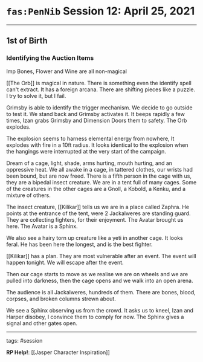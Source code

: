 # `fas:PenNib` Session 12: April 25, 2021
---

## 1st of Birth
### Identifying the Auction Items
Imp Bones, Flower and Wine are all non-magical

[[The Orb]] is magical in nature. There is something even the identify spell can't extract. It has a foreign arcana. There are shifting pieces like a puzzle. I try to solve it, but I fail.

Grimsby is able to identify the trigger mechanism. We decide to go outside to test it. We stand back and Grimsby activates it. It beeps rapidly a few times, Izan grabs Grimsby and Dimension Doors them to safety. The Orb explodes. 

The explosion seems to harness elemental energy from nowhere, It explodes with fire in a 10ft radius. It looks identical to the explosion when the hangings were interrupted at the very start of the campaign.

Dream of a cage, light, shade, arms hurting, mouth hurting, and an oppressive heat. We all awake in a cage, in tattered clothes, our wrists had been bound, but are now freed. There is a fifth person in the cage with us, they are a bipedal insect creature. We are in a tent full of many cages. Some of the creatures in the other cages are a Gnoll, a Kobold, a Kenku, and a mixture of others.

The insect creature, [[Kilikar]] tells us we are in a place called Zaphra. He points at the entrance of the tent, were 2 Jackalweres are standing guard. They are collecting fighters, for their enjoyment. The Avatar brought us here. The Avatar is a Sphinx.

We also see a hairy torn up creature like a yeti in another cage. It looks feral. He has been here the longest, and is the best fighter.

[[Kilikar]] has a plan. They are most vulnerable after an event. The event will happen tonight. We will escape after the event.

Then our cage starts to move as we realise we are on wheels and we are pulled into darkness, then the cage opens and we walk into an open arena.

The audience is all Jackalweres, hundreds of them. There are bones, blood, corpses, and broken columns strewn about.

We see a Sphinx observing us from the crowd. It asks us to kneel, Izan and Harper disobey, I convince them to comply for now. The Sphinx gives a signal and other gates open.

---

tags: #session

**RP Help!**: [[Jasper Character Inspiration]]